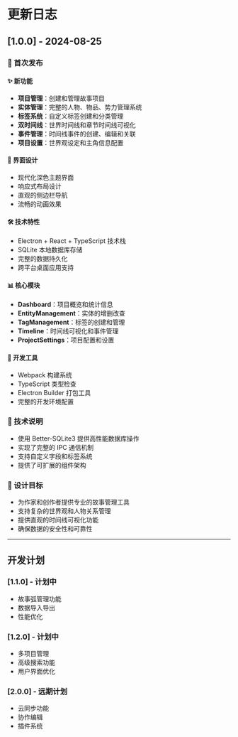 # 更新日志

## [1.0.0] - 2024-08-25

### 🎉 首次发布

#### ✨ 新功能
- **项目管理**：创建和管理故事项目
- **实体管理**：完整的人物、物品、势力管理系统
- **标签系统**：自定义标签创建和分类管理
- **双时间线**：世界时间线和章节时间线可视化
- **事件管理**：时间线事件的创建、编辑和关联
- **项目设置**：世界观设定和主角信息配置

#### 🎨 界面设计
- 现代化深色主题界面
- 响应式布局设计
- 直观的侧边栏导航
- 流畅的动画效果

#### 🛠️ 技术特性
- Electron + React + TypeScript 技术栈
- SQLite 本地数据库存储
- 完整的数据持久化
- 跨平台桌面应用支持

#### 📊 核心模块
- **Dashboard**：项目概览和统计信息
- **EntityManagement**：实体的增删改查
- **TagManagement**：标签的创建和管理
- **Timeline**：时间线可视化和事件管理
- **ProjectSettings**：项目配置和设置

#### 🔧 开发工具
- Webpack 构建系统
- TypeScript 类型检查
- Electron Builder 打包工具
- 完整的开发环境配置

### 📝 技术说明
- 使用 Better-SQLite3 提供高性能数据库操作
- 实现了完整的 IPC 通信机制
- 支持自定义字段和标签系统
- 提供了可扩展的组件架构

### 🎯 设计目标
- 为作家和创作者提供专业的故事管理工具
- 支持复杂的世界观和人物关系管理
- 提供直观的时间线可视化功能
- 确保数据的安全性和可靠性

---

## 开发计划

### [1.1.0] - 计划中
- 故事弧管理功能
- 数据导入导出
- 性能优化

### [1.2.0] - 计划中
- 多项目管理
- 高级搜索功能
- 用户界面优化

### [2.0.0] - 远期计划
- 云同步功能
- 协作编辑
- 插件系统

